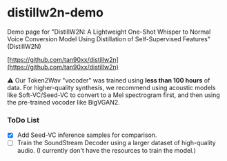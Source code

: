 # distillw2n-demo

Demo page for "DistillW2N: A Lightweight One-Shot Whisper to Normal Voice Conversion Model Using Distillation of Self-Supervised Features" (DistillW2N)

[https://github.com/tan90xx/distillw2n](https://github.com/tan90xx/distillw2n)

⚠️ Our Token2Wav "vocoder" was trained using **less than 100 hours** of data. For higher-quality synthesis, we recommend using acoustic models like Soft-VC/Seed-VC to convert to a Mel spectrogram first, and then using the pre-trained vocoder like BigVGAN2.

### ToDo List
- [x] Add Seed-VC inference samples for comparison.
- [ ] Train the SoundStream Decoder using a larger dataset of high-quality audio. (I currently don't have the resources to train the model.)
